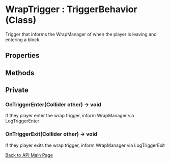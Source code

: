 # WrapTrigger : TriggerBehavior (Class)

Trigger that informs the WrapManager of when the player is leaving and entering a block.

## **Properties**

## **Methods**

## Private

### **OnTriggerEnter(Collider other) -> void**

If they player enter the wrap trigger, inform WrapManager via LogTriggerEnter

### **OnTriggerExit(Collider other) -> void**

If they player exits the wrap trigger, inform WrapManager via LogTriggerExit

[Back to API Main Page](https://github.com/MLivanos/WorldWrap/blob/DOCS-APIDocumentation/ProgrammingAPI.md)